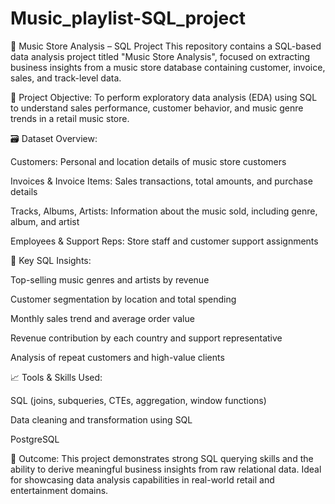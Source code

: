 # Music_playlist-SQL_project

🎵 Music Store Analysis – SQL Project
This repository contains a SQL-based data analysis project titled "Music Store Analysis", focused on extracting business insights from a music store database containing customer, invoice, sales, and track-level data.

📌 Project Objective:
To perform exploratory data analysis (EDA) using SQL to understand sales performance, customer behavior, and music genre trends in a retail music store.

🗃️ Dataset Overview:

Customers: Personal and location details of music store customers

Invoices & Invoice Items: Sales transactions, total amounts, and purchase details

Tracks, Albums, Artists: Information about the music sold, including genre, album, and artist

Employees & Support Reps: Store staff and customer support assignments

🧠 Key SQL Insights:

Top-selling music genres and artists by revenue

Customer segmentation by location and total spending

Monthly sales trend and average order value

Revenue contribution by each country and support representative

Analysis of repeat customers and high-value clients

📈 Tools & Skills Used:

SQL (joins, subqueries, CTEs, aggregation, window functions)

Data cleaning and transformation using SQL

PostgreSQL

🚀 Outcome:
This project demonstrates strong SQL querying skills and the ability to derive meaningful business insights from raw relational data. Ideal for showcasing data analysis capabilities in real-world retail and entertainment domains.
